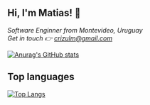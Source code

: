 <h2> Hi, I'm Matias! 👋</h2>
<p><em>Software Enginner from Montevideo, Uruguay </br>Get in touch 👉 <a href="malito:crizulm@gmail.com">crizulm@gmail.com</a></em></p>

[![Anurag's GitHub stats](https://github-readme-stats.vercel.app/api?username=crizulm&count_private=true&show_icons=true&theme=radical)](https://github.com/anuraghazra/github-readme-stats)

## Top languages

[![Top Langs](https://github-readme-stats.vercel.app/api/top-langs/?username=crizulm&layout=compact&langs_count=8&theme=radical)](https://github.com/anuraghazra/github-readme-stats)
